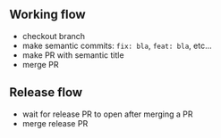 ## Working flow

- checkout branch
- make semantic commits: `fix: bla`, `feat: bla`, etc...
- make PR with semantic title
- merge PR

## Release flow

- wait for release PR to open after merging a PR
- merge release PR
